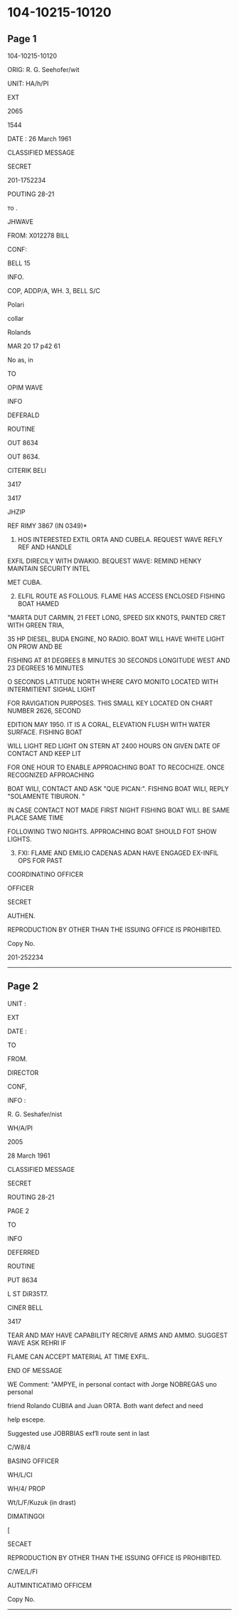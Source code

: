 # 104-10215-10120

## Page 1

104-10215-10120

ORIG: R. G. Seehofer/wit

UNIT: HA/h/PI

EXT

2065

1544

DATE : 26 March 1961

CLASSIFIED MESSAGE

SECRET

201-1752234

POUTING 28-21

то .

JHWAVE

FROM: X012278 BILL

CONF:

BELL 15

INFO.

COP, ADDP/A, WH. 3, BELL S/C

Polari

collar

Rolands

MAR 20 17 p42 61

No as, in

TO

OPIM WAVE

INFO

DEFERALD

ROUTINE

OUT 8634

OUT 8634.

CITERIK BELI

3417

3417

JHZIP

REF RIMY 3867 (IN 0349)*

1. HOS INTERESTED EXTIL ORTA AND CUBELA. REQUEST WAVE REFLY REF AND HANDLE

EXFIL DIRECILY WITH DWAKIO. BEQUEST WAVE: REMIND HENKY MAINTAIN SECURITY INTEL

MET CUBA.

2. ELFIL ROUTE AS FOLLOUS. FLAME HAS ACCESS ENCLOSED FISHING BOAT HAMED

"MARTA DUT CARMIN, 21 FEET LONG, SPEED SIX KNOTS, PAINTED CRET WITH GREEN TRIA,

35 HP DIESEL, BUDA ENGINE, NO RADIO. BOAT WILL HAVE WHITE LIGHT ON PROW AND BE

FISHING AT 81 DEGREES 8 MINUTES 30 SECONDS LONGITUDE WEST AND 23 DEGREES 16 MINUTES

O SECONDS LATITUDE NORTH WHERE CAYO MONITO LOCATED WITH INTERMITIENT SIGHAL LIGHT

FOR RAVIGATION PURPOSES. THIS SMALL KEY LOCATED ON CHART NUMBER 2626, SECOND

EDITION MAY 1950. IT IS A CORAL, ELEVATION FLUSH WITH WATER SURFACE. FISHING BOAT

WILL LIGHT RED LIGHT ON STERN AT 2400 HOURS ON GIVEN DATE OF CONTACT AND KEEP LIT

FOR ONE HOUR TO ENABLE APPROACHING BOAT TO RECOCHIZE. ONCE RECOGNIZED AFPROACHING

BOAT WILI, CONTACT AND ASK "QUE PICAN:". FISHING BOAT WILI, REPLY "SOLAMENTE TIBURON. "

IN CASE CONTACT NOT MADE FIRST NIGHT FISHING BOAT WILI. BE SAME PLACE SAME TIME

FOLLOWING TWO NIGHTS. APPROACHING BOAT SHOULD FOT SHOW LIGHTS.

3. FXI: FLAME AND EMILIO CADENAS ADAN HAVE ENGAGED EX-INFIL OPS FOR PAST

COORDINATINO OFFICER

OFFICER

SECRET

AUTHEN.

REPRODUCTION BY OTHER THAN THE ISSUING OFFICE IS PROHIBITED.

Copy No.

201-252234

---

## Page 2

UNIT :

EXT

DATE :

TO

FROM.

DIRECTOR

CONF,

INFO :

R. G. Seshafer/nist

WH/A/PI

2005

28 March 1961

CLASSIFIED MESSAGE

SECRET

ROUTING 28-21

PAGE 2

TO

INFO

DEFERRED

ROUTINE

PUT 8634

L ST DiR35T7.

CINER BELL

3417

TEAR AND MAY HAVE CAPABILITY RECRIVE ARMS AND AMMO. SUGGEST WAVE ASK REHRI IF

FLAME CAN ACCEPT MATERIAL AT TIME EXFIL.

END OF MESSAGE

WE Comment: "AMPYE, in personal contact with Jorge NOBREGAS uno personal

friend Rolando CUBIlA and Juan ORTA. Both want defect and need

help escepe.

Suggested use JOBRBIAS exf1l route sent in last

C/W8/4

BASING OFFICER

WH/L/CI

WH/4/ PROP

Wt/L/F/Kuzuk (in drast)

DIMATINGOI

[

SECAET

REPRODUCTION BY OTHER THAN THE ISSUING OFFICE IS PROHIBITED.

C/WE/L/FI

AUTMINTICATIMO OFFICEM

Copy No.

---

